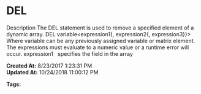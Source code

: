 # DEL

Description The DEL statement is used to remove a specified element of a dynamic array. DEL variable&lt;expression1{, expression2{, expression3}}&gt; Where variable can be any previously assigned variable or matrix element. The expressions must evaluate to a numeric value or a runtime error will occur. expression1   specifies the field in the array   

**Created At:** 8/23/2017 1:23:31 PM  
**Updated At:** 10/24/2018 11:00:12 PM  

**Tags:**
<badge text='delete from dynamic array' vertical='middle' />
